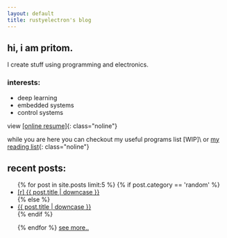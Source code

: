 ```yaml
---
layout: default
title: rustyelectron's blog
---
```


## hi, i am pritom.
I  create stuff using programming and electronics.

### interests:
* deep learning
* embedded systems
* control systems

view [[online resume]][2]{: class="noline"}

while you are here you can checkout my useful programs list [WIP]\\
 or [my reading list][1]{: class="noline"}

## recent posts:

<ul>
{% for post in site.posts limit:5 %}
	{% if post.category == 'random' %}
		<li><a class="noline" href="{{ post.url }}">[r] {{ post.title | downcase }}</a></li>
	{% else %}
		<li><a class="noline" href="{{ post.url }}">{{ post.title | downcase }}</a></li>
	{% endif %}
	
{% endfor %}
<a class="noline" href="/blog">see more..</a>
</ul>

[1]: /books
[2]: /resume/index.html
